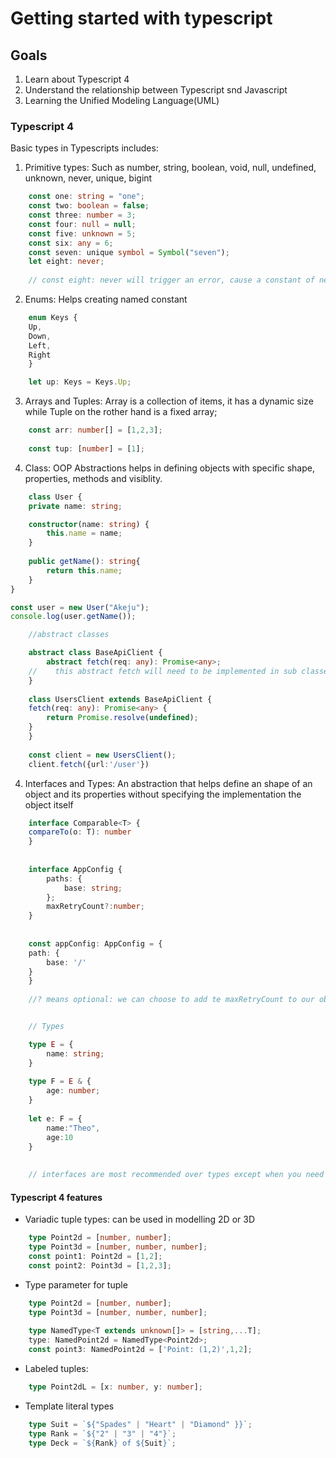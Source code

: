 # Getting started with typescript

## Goals

1. Learn about Typescript 4
2. Understand the relationship between Typescript snd Javascript
3. Learning the Unified Modeling Language(UML)


### Typescript 4

Basic types in Typescripts includes:

1. Primitive types: Such as number, string, boolean, void, null, undefined, unknown, never, unique, bigint

```ts
    const one: string = "one";
    const two: boolean = false;
    const three: number = 3;
    const four: null = null;
    const five: unknown = 5;
    const six: any = 6;
    const seven: unique symbol = Symbol("seven");
    let eight: never;
    
    // const eight: never will trigger an error, cause a constant of never cannot be initialized
```

2. Enums: Helps creating named constant

```ts
    enum Keys {
    Up,
    Down,
    Left,
    Right
    }

    let up: Keys = Keys.Up;
```

3. Arrays and Tuples: Array is a collection of items, it has a dynamic size while Tuple on the rother hand is a fixed array;

```ts
    const arr: number[] = [1,2,3];
    
    const tup: [number] = [1];
```


4. Class: OOP Abstractions helps in defining objects with specific shape, properties, methods and visiblity.

```ts
    class User {
    private name: string;

    constructor(name: string) {
        this.name = name;
    }
    
    public getName(): string{
        return this.name;
    }
}

const user = new User("Akeju");
console.log(user.getName());
```


```ts
    //abstract classes

    abstract class BaseApiClient {
        abstract fetch(req: any): Promise<any>; 
    //    this abstract fetch will need to be implemented in sub classes
    }
    
    class UsersClient extends BaseApiClient {
    fetch(req: any): Promise<any> {
        return Promise.resolve(undefined);
    }
    }
    
    const client = new UsersClient();
    client.fetch({url:'/user'})
```

4. Interfaces and Types: An abstraction that helps define an shape of an object and its properties without specifying the implementation the object itself

```ts
    interface Comparable<T> {
    compareTo(o: T): number 
    }
    
    
    interface AppConfig {
        paths: {
            base: string;
        };
        maxRetryCount?:number;
    }
    
    
    const appConfig: AppConfig = {
    path: {
        base: '/'
    }
    }
    
    //? means optional: we can choose to add te maxRetryCount to our object or not.


    // Types

    type E = {
        name: string;
    }
    
    type F = E & {
        age: number;
    }
    
    let e: F = {
        name:"Theo",
        age:10
    }
    
    
    // interfaces are most recommended over types except when you need to combines types
```

#### Typescript 4 features

- Variadic tuple types: can be used in modelling 2D or 3D
```ts
    type Point2d = [number, number];
    type Point3d = [number, number, number];
    const point1: Point2d = [1,2];
    const point2: Point3d = [1,2,3];
```

- Type parameter for tuple

```ts
    type Point2d = [number, number];
    type Point3d = [number, number, number];
    
    type NamedType<T extends unknown[]> = [string,...T];
    type: NamedPoint2d = NamedType<Point2d>;
    const point3: NamedPoint2d = ['Point: (1,2)',1,2];
```

- Labeled tuples:
```ts
    type Point2dL = [x: number, y: number];
```

- Template literal types

```ts
    type Suit = `${"Spades" | "Heart" | "Diamond" }}`;
    type Rank = `${"2" | "3" | "4"}`;
    type Deck = `${Rank} of ${Suit}`;
```


